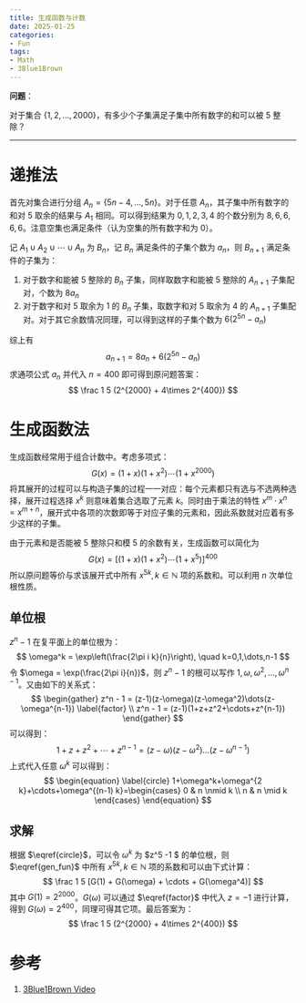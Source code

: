 ```yaml
---
title: 生成函数与计数
date: 2025-01-25
categories:
- Fun
tags:
- Math
- 3Blue1Brown
---
```


**问题**：

对于集合 $\{1,2,\dots, 2000\}$，有多少个子集满足子集中所有数字的和可以被 $5$ 整除？

<!-- more -->

---

# 递推法

首先对集合进行分组 $A_n = \{5n-4, \dots, 5n\}$。对于任意 $A_n$，其子集中所有数字的和对 $5$ 取余的结果与 $A_1$ 相同。可以得到结果为 $0,1,2,3,4$ 的个数分别为 $8,6,6,6,6$。注意空集也满足条件（认为空集的所有数字和为 $0$）。

记 $A_1\cup A_2\cup\cdots \cup A_n$ 为 $B_n$，记 $B_n$ 满足条件的子集个数为 $a_n$，则 $B_{n+1}$ 满足条件的子集为：

1. 对于数字和能被 $5$ 整除的 $B_n$ 子集，同样取数字和能被 $5$ 整除的 $A_{n+1}$ 子集配对，个数为 $8a_n$
2. 对于数字和对 $5$ 取余为 $1$ 的 $B_n$ 子集，取数字和对 $5$ 取余为 $4$ 的 $A_{n+1}$ 子集配对。对于其它余数情况同理，可以得到这样的子集个数为 $6(2^{5n} - a_n)$

综上有
$$
a_{n+1} = 8a_n + 6(2^{5n} - a_n)
$$
求通项公式 $a_n$ 并代入 $n=400$ 即可得到原问题答案：
$$
\frac 1 5 (2^{2000} + 4\times 2^{400})
$$

# 生成函数法

生成函数经常用于组合计数中。考虑多项式：
$$
G(x) = (1+x)(1+x^2)\cdots(1+x^{2000})
$$
将其展开的过程可以与构造子集的过程一一对应：每个元素都只有选与不选两种选择，展开过程选择 $x^k$ 则意味着集合选取了元素 $k$。同时由于乘法的特性 $x^m \cdot x^n = x^{m+n}$，展开式中各项的次数即等于对应子集的元素和，因此系数就对应着有多少这样的子集。

由于元素和是否能被 $5$ 整除只和模 $5$ 的余数有关，生成函数可以简化为
$$
\begin{equation}
\label{gen_fun}
G(x) = \left[(1+x)(1+x^2)\cdots(1+x^{5})\right]^{400}
\end{equation}
$$
所以原问题等价与求该展开式中所有 $x^{5k}, k\in \mathbb{N}$ 项的系数和。可以利用 $n$ 次单位根性质。

## 单位根

$z^n-1$ 在复平面上的单位根为：
$$
\omega^k = \exp\left(\frac{2\pi i k}{n}\right), \quad k=0,1,\dots,n-1
$$
令 $\omega = \exp(\frac{2\pi i}{n})$，则 $z^n - 1$ 的根可以写作 $1, \omega, \omega^2, \dots, \omega^{n-1}$。又由如下的关系式：
$$
\begin{gather}
z^n - 1 = (z-1)(z-\omega)(z-\omega^2)\dots(z-\omega^{n-1}) \label{factor} \\
z^n - 1 = (z-1)(1+z+z^2+\cdots+z^{n-1})
\end{gather}
$$
可以得到：
$$
1+z+z^2+\cdots+z^{n-1} = (z-\omega)(z-\omega^2)\dots(z-\omega^{n-1})
$$
上式代入任意 $\omega^k$ 可以得到：
$$
\begin{equation}
\label{circle}
1+\omega^k+\omega^{2 k}+\cdots+\omega^{(n-1) k}=\begin{cases}
0 & n \nmid k \\
n & n \mid k
\end{cases}
\end{equation}
$$

## 求解

根据 $\eqref{circle}$，可以令 $\omega^k$ 为 $z^5 -1 $ 的单位根，则 $\eqref{gen_fun}$ 中所有 $x^{5k}, k\in \mathbb{N}$ 项的系数和可以由下式计算：
$$
\frac 1 5 [G(1) + G(\omega) + \cdots + G(\omega^4)]
$$
其中 $G(1) = 2^{2000}$。$G(\omega)$ 可以通过 $\eqref{factor}$ 中代入 $z=-1$ 进行计算，得到 $G(\omega) = 2^{400}$，同理可得其它项。最后答案为：
$$
\frac 1 5 (2^{2000} + 4\times 2^{400})
$$

# 参考

1. [3Blue1Brown Video](https://youtu.be/bOXCLR3Wric)
